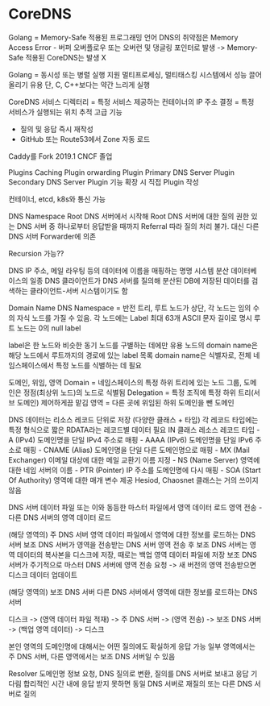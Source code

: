 # CoreDNS

Golang = Memory-Safe 적용된 프로그래밍 언어
DNS의 취약점은 Memory Access Error - 버퍼 오버플로우 또는 오버런 및 댕글링 포인터로 발생
-> Memory-Safe 적용된 CoreDNS는 발생 X

Golang = 동시성 또는 병렬 실행 지원
멀티프로세싱, 멀티태스킹 시스템에서 성능 끌어올리기 유용
단, C, C++보다는 약간 느리게 실행

CoreDNS
서비스 디렉터리 
  = 특정 서비스 제공하는 컨테이너의 IP 주소 결정
  = 특정 서비스가 실행되는 위치 추적
고급 기능
- 질의 및 응답 즉시 재작성
- GitHub 또는 Route53에서 Zone 자동 로드

Caddy를 Fork
2019.1 CNCF 졸업

Plugins
Caching Plugin
orwarding Plugin
Primary DNS Server Plugin
Secondary DNS Server Plugin
기능 확장 시 직접 Plugin 작성

컨테이너, etcd, k8s와 통신 가능

DNS Namespace 
Root DNS 서버에서 시작해 Root DNS 서버에 대한 질의 권한 있는 DNS 서버 중 하나로부터 응답받을 때까지 Referral 따라 질의 처리 불가. 대신 다른 DNS 서버 Forwarder에 의존 

Recursion 가능??

DNS
IP 주소, 메일 라우팅 등의 데이터에 이름을 매핑하는 명명 시스템
분산 데이터베이스의 일종
DNS 클라이언트가 DNS 서버를 질의해 분산된 DB에 저장된 데이터를 검색하는 클라이언트-서버 시스템이기도 함

Domain Name
DNS Namespace = 반전 트리, 루트 노드가 상단, 각 노드는 임의 수의 자식 노드를 가질 수 있음. 
각 노드에는 Label 최대 63개 ASCII 문자 길이로 명시
루트 노드는 0의 null label

label은 한 노드와 비슷한 동기 노드를 구별하는 데에만 유용
노드의 domain name은 해당 노드에서 루트까지의 경로에 있는 label 목록
domain name은 식별자로, 전체 네임스페이스에서 특정 노드를 식별하는 데 필요

도메인, 위임, 영역
Domain = 네임스페이스의 특정 하위 트리에 있는 노드 그룹, 도메인은 정점(최상위 노드)의 노드로 식별됨
Delegation = 특정 조직에 특정 하위 트리(서브 도메인) 제어하게끔 맡김
영역 = 다른 곳에 위임된 하위 도메인을 뺀 도메인

DNS 데이터는 리소스 레코드 단위로 저장 (다양한 클래스 + 타입)
각 레코드 타입에는 특정 형식으로 짧은 RDATA라는 레코드별 데이터 필요
IN 클래스
  레소스 레코드 타입
    - A (IPv4)
      도메인명을 단일 IPv4 주소로 매핑
    - AAAA (IPv6)
      도메인명을 단일 IPv6 주소로 매핑
    - CNAME (Alias)
      도메인명을 단일 다른 도메인명으로 매핑
    - MX (Mail Exchanger)
      이메일 대상에 대한 메일 교환기 이름 지정
    - NS (Name Server)
      영역에 대한 네임 서버의 이름
    - PTR (Pointer)
      IP 주소를 도메인명에 다시 매핑
    - SOA (Start Of Authority)
      영역에 대한 매개 변수 제공
Hesiod, Chaosnet 클래스는 거의 쓰이지 않음

DNS 서버
데이터 파일 또는 이와 동등한 마스터 파일에서 영역 데이터 로드
영역 전송 - 다른 DNS 서버의 영역 데이터 로드

(해당 영역의) 주 DNS 서버
영역 데이터 파일에서 영역에 대한 정보를 로드하는 DNS 서버
보조 DNS 서버가 영역을 전송받는 DNS 서버
영역 전송 후 보조 DNS 서버는 영역 데이터의 복사본을 디스크에 저장, 때로는 백업 영역 데이터 파일에 저장
보조 DNS 서버가 주기적으로 마스터 DNS 서버에 영역 전송 요청 -> 새 버전의 영역 전송받으면 디스크 데이터 업데이트

(해당 영역의) 보조 DNS 서버
다른 DNS 서버에서 영역에 대한 정보를 로드하는 DNS 서버

디스크 -> (영역 데이터 파일 적재) -> 주 DNS 서버 -> (영역 전송) -> 보조 DNS 서버 -> (백업 영역 데이터) -> 디스크

본인 영역의 도메인명에 대해서는 어떤 질의에도 확실하게 응답 가능
일부 영역에서는 주 DNS 서버, 다른 영역에서는 보조 DNS 서버일 수 있음

Resolver
도메인명 정보 요청, DNS 질의로 변환, 질의를 DNS 서버로 보내고 응답 기다림
합리적인 시간 내에 응답 받지 못하면 동일 DNS 서버로 재질의 또는 다른 DNS 서버로 질의